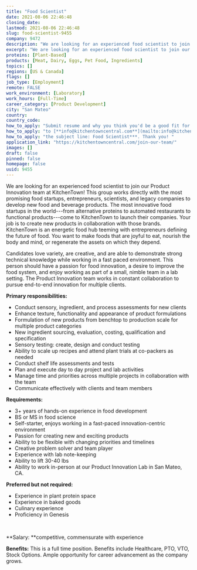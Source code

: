 ```yaml
---
title: "Food Scientist"
date: 2021-08-06 22:46:48
closing_date: 
lastmod: 2021-08-06 22:46:48
slug: food-scientist-9455
company: 9472
description: "We are looking for an experienced food scientist to join our Product Innovation team at KitchenTown! This group works directly with the most promising food startups, entrepreneurs, scientists, and legacy companies to develop new food and beverage products. The most innovative food startups in the world—from alternative proteins to automated restaurants to functional products—come to KitchenTown to launch their companies. Your job is to create new products in collaboration with those brands. KitchenTown is an energetic food hub teeming with entrepreneurs defining the future of food."
excerpt: "We are looking for an experienced food scientist to join our Product Innovation team at KitchenTown! This group works directly with the most promising food startups, entrepreneurs, scientists, and legacy companies to develop new food and beverage products. The most innovative food startups in the world—from alternative proteins to automated restaurants to functional products—come to KitchenTown to launch their companies. Your job is to create new products in collaboration with those brands. KitchenTown is an energetic food hub teeming with entrepreneurs defining the future of food."
proteins: [Plant-Based]
products: [Meat, Dairy, Eggs, Pet Food, Ingredients]
topics: []
regions: [US & Canada]
flags: []
job_type: [Employment]
remote: FALSE
work_environment: [Laboratory]
work_hours: [Full-Time]
career_category: [Product Development]
city: "San Mateo"
country: 
country_code: 
how_to_apply: "Submit resume and why you think you'd be a good fit for this role"
how_to_apply: "to [**info@kitchentowncentral.com**](mailto:info@kitchentowncentral.com) ***with"
how_to_apply: "the subject line: Food Scientist***. Thank you! "
application_link: "https://kitchentowncentral.com/join-our-team/"
images: []
draft: false
pinned: false
homepage: false
uuid: 9455
---
```

We are looking for an experienced food scientist to join our Product
Innovation team at KitchenTown! This group works directly with the most
promising food startups, entrepreneurs, scientists, and legacy companies
to develop new food and beverage products. The most innovative food
startups in the world---from alternative proteins to automated
restaurants to functional products---come to KitchenTown to launch their
companies. Your job is to create new products in collaboration with
those brands. KitchenTown is an energetic food hub teeming with
entrepreneurs defining the future of food. You want to make foods that
are joyful to eat, nourish the body and mind, or regenerate the assets
on which they depend. 

Candidates love variety, are creative, and are able to demonstrate
strong technical knowledge while working in a fast paced environment.
This person should have a passion for food innovation, a desire to
improve the food system, and enjoy working as part of a small, nimble
team in a lab setting. The Product Innovation team works in constant
collaboration to pursue end-to-end innovation for multiple clients.

**Primary responsibilities:**

-   Conduct sensory, ingredient, and process assessments for new
    clients 
-   Enhance texture, functionality and appearance of product
    formulations
-   Formulation of new products from benchtop to production scale for
    multiple product categories
-   New ingredient sourcing, evaluation, costing, qualification and
    specification
-   Sensory testing: create, design and conduct testing
-   Ability to scale up recipes and attend plant trials at co-packers as
    needed
-   Conduct shelf life assessments and tests 
-   Plan and execute day to day project and lab activities
-   Manage time and priorities across multiple projects in collaboration
    with the team
-   Communicate effectively with clients and team members

**Requirements:**

-   3+ years of hands-on experience in food development
-   BS or MS in food science
-   Self-starter, enjoys working in a fast-paced innovation-centric
    environment
-   Passion for creating new and exciting products
-   Ability to be flexible with changing priorities and timelines
-   Creative problem solver and team player
-   Experience with lab note-keeping
-   Ability to lift 30-40 lbs
-   Ability to work in-person at our Product Innovation Lab in San
    Mateo, CA.

**Preferred but not required:**

-   Experience in plant protein space
-   Experience in baked goods
-   Culinary experience
-   Proficiency in Genesis

 

**Salary: **competitive, commensurate with experience 

**Benefits:** This is a full time position. Benefits include Healthcare,
PTO, VTO, Stock Options. Ample opportunity for career advancement as the
company grows.
